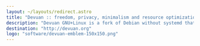 ```yaml
---
layout: ~/layouts/redirect.astro
title: "Devuan :: freedom, privacy, minimalism and resource optimization"
description: "Devuan GNU+Linux is a fork of Debian without systemd that allows users to reclaim control over their system by avoiding unnecessary entanglements and ensuring Init Freedom."
destination: "http://devuan.org"
logo: "software/devuan-emblem-150x150.png"
---
```

